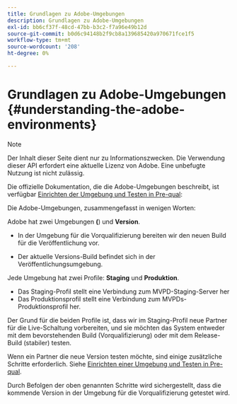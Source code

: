 ```yaml
---
title: Grundlagen zu Adobe-Umgebungen
description: Grundlagen zu Adobe-Umgebungen
exl-id: bb6cf37f-48cd-47bb-b3c2-f7a96e49b12d
source-git-commit: b0d6c94148b2f9cb8a139685420a970671fce1f5
workflow-type: tm+mt
source-wordcount: '208'
ht-degree: 0%

---
```


# Grundlagen zu Adobe-Umgebungen {#understanding-the-adobe-environments}

>[!NOTE]
>
>Der Inhalt dieser Seite dient nur zu Informationszwecken. Die Verwendung dieser API erfordert eine aktuelle Lizenz von Adobe. Eine unbefugte Nutzung ist nicht zulässig.

Die offizielle Dokumentation, die die Adobe-Umgebungen beschreibt, ist verfügbar [Einrichten der Umgebung und Testen in Pre-qual](/help/authentication/notes-technical/environments/setting-up-your-environment-and-testing-in-prequal.md):

Die Adobe-Umgebungen, zusammengefasst in wenigen Worten:

Adobe hat zwei Umgebungen **(**) und **Version**.

* In der Umgebung für die Vorqualifizierung bereiten wir den neuen Build für die Veröffentlichung vor.

* Der aktuelle Versions-Build befindet sich in der Veröffentlichungsumgebung.

Jede Umgebung hat zwei Profile: **Staging** und **Produktion**.

* Das Staging-Profil stellt eine Verbindung zum MVPD-Staging-Server her
* Das Produktionsprofil stellt eine Verbindung zum MVPDs-Produktionsprofil her.

Der Grund für die beiden Profile ist, dass wir im Staging-Profil neue Partner für die Live-Schaltung vorbereiten, und sie möchten das System entweder mit dem bevorstehenden Build (Vorqualifizierung) oder mit dem Release-Build (stabiler) testen.

Wenn ein Partner die neue Version testen möchte, sind einige zusätzliche Schritte erforderlich. Siehe [Einrichten einer Umgebung und Testen in Pre-qual](/help/authentication/notes-technical/environments/setting-up-your-environment-and-testing-in-prequal.md).

Durch Befolgen der oben genannten Schritte wird sichergestellt, dass die kommende Version in der Umgebung für die Vorqualifizierung getestet wird.
